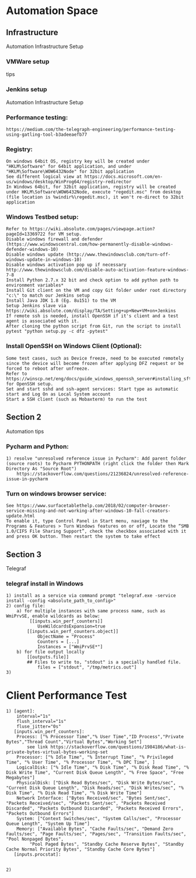 ﻿# Automation Space


## Infrastructure

Automation Infrastructure Setup

### VMWare setup
tips

### Jenkins setup
Automation Infrastructure Setup

### Performance testing:
	https://medium.com/the-telegraph-engineering/performance-testing-using-gatling-tool-b3adeeaefb77

### Registry:
	On windows 64bit OS, registry key will be created under "HKLM\Software" for 64bit application, and under "HKLM\Software\WOW6432Node" for 32bit application
	See different logical view at https://docs.microsoft.com/en-us/windows/desktop/WinProg64/registry-redirector
	In Windows 64bit, for 32bit application, registry will be created under HKLM\Software\WOW6432Node, execute "regedit.msc" from desktop (file location is %windir%\regedit.msc), it won't re-direct to 32bit application

### Windows Testbed setup:
	Refer to https://wiki.absolute.com/pages/viewpage.action?pageId=13369722 for VM setup. 
	Disable windows firewall and defender (https://www.windowscentral.com/how-permanently-disable-windows-defender-windows-10)
	Disable windows update (http://www.thewindowsclub.com/turn-off-windows-update-in-windows-10)
	Disable windows activation pop up if necessary http://www.thewindowsclub.com/disable-auto-activation-feature-windows-7-8
	Install Python 2.7.x 32 bit and check option to add python path to environment variables*
	Install Git client on the VM and copy Git folder under root directory "c:\" to match our Jenkins setup 
	Install Java JDK 1.8 (Eg. 8u151) to the VM
	Setup Jenkins slave via https://wiki.absolute.com/display/TA/Setting+up+New+VM+on+Jenkins
	If remote ssh is needed, install OpenSSH if it's client and a test agent is associated with it.
	After cloning the python script from Git, run the script to install pytest "python setup.py -c dfz -pytest"

### Install OpenSSH on Windows Client (Optional):
	Some test cases, such as Device freeze, need to be executed remotely since the device will become frozen after applying DFZ request or be forced to reboot after unfreeze.
	Refer to https://winscp.net/eng/docs/guide_windows_openssh_server#installing_sftp_ssh_server for OpenSSH setup.
	Set and start sshd and ssh-agent services: Start type as automatic start and Log On as Local System account
	Start a SSH client (such as Mobaxterm) to run the test

## Section 2

Automation tips

### Pycharm and Python:
	1) resolve "unresolved reference issue in Pycharm": Add parent folder (source roots) to Pycharm PYTHONPATH (right click the folder then Mark Directory As "Source Root")
		https://stackoverflow.com/questions/21236824/unresolved-reference-issue-in-pycharm

### Turn on windows browser service:
	See https://www.surfacetablethelp.com/2018/02/computer-browser-service-missing-and-not-working-after-windows-10-fall-creators-update.html
	To enable it, type Control Panel in Start menu, naviage to the Programs & Features > Turn Windows features on or off, Locate the “SMB 1.0/CIFS File Sharing Support”, check the checkbox associated with it and press OK button. Then restart the system to take effect
		
## Section 3

Telegraf

### telegraf install in Windows
	1) install as a service via command prompt "telegraf.exe -service install -config <absolute_path_to_config>"
	2) config file:
		a) for multiple instances with same process name, such as WmiPrvSE, enable wildcards as below:
		     [[inputs.win_perf_counters]]
				UseWildcardsExpansion=true
			[[inputs.win_perf_counters.object]]
				ObjectName = "Process"
				Counters = [...]
				Instances = ["WmiPrvSE*"]
		b) for file output locally
			[[outputs.file]]
			## Files to write to, "stdout" is a specially handled file.
				files = ["stdout", "/tmp/metrics.out"]
	3) 

# Client Performance Test
	1) [agent]:
		interval="1s"
		flush_interval="1s"
		fluse_jitter="0s"
	   [inputs.win_perf_counters]:
		Process: ["% Processor Time","% User Time","ID Process","Private Bytes","Thread Count","Virtual Bytes","Working Set"]
			see link https://stackoverflow.com/questions/1984186/what-is-private-bytes-virtual-bytes-working-set
		Processor: ["% Idle Time", "% Interrupt Time", "% Privileged Time", "% User Time", "% Processor Time", "% DPC Time", ]
		LogicalDisk: ["% Idle Time", "% Disk Time", "% Disk Read Time", "% Disk Write Time", "Current Disk Queue Length", "% Free Space", "Free Megabytes"]
		PhysicalDisk: ["Disk Read Bytes/sec", "Disk Write Bytes/sec", "Current Disk Queue Length", "Disk Reads/sec", "Disk Writes/sec", "% Disk Time", "% Disk Read Time", "% Disk Write Time"]
		Network Interface: ["Bytes Received/sec", "Bytes Sent/sec", "Packets Received/sec", "Packets Sent/sec", "Packets Received Discarded", "Packets Outbound Discarded", "Packets Received Errors", "Packets Outbound Errors"]
		System: ["Context Switches/sec", "System Calls/sec", "Processor Queue Length", "System Up Time"]
		Memory: ["Available Bytes", "Cache Faults/sec", "Demand Zero Faults/sec", "Page Faults/sec", "Pages/sec", "Transition Faults/sec", "Pool Nonpaged Bytes",
			 "Pool Paged Bytes", "Standby Cache Reserve Bytes", "Standby Cache Normal Priority Bytes", "Standby Cache Core Bytes"]
	   [inputs.procstat]:
		 	

	2)